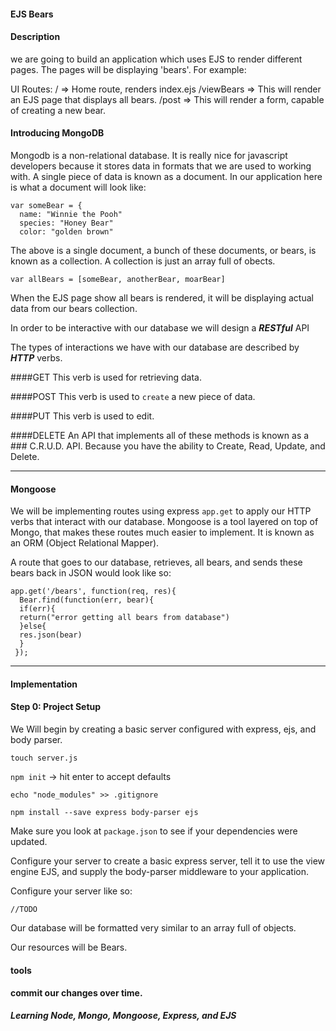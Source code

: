 #### EJS Bears

#### Description
we are going to build an application which uses EJS to render different pages. The pages will be displaying 'bears'.
For example:

UI Routes:
/ => Home route, renders index.ejs
/viewBears => This will render an EJS page that displays all bears.
/post => This will render a form, capable of creating a new bear.

#### Introducing MongoDB

Mongodb is a non-relational database. It is really nice for javascript developers because it stores data in formats that we are used to working with. A single piece of data is known as a document. In our application here is what a document will look like:

```
var someBear = {
  name: "Winnie the Pooh"
  species: "Honey Bear"
  color: "golden brown"
```

The above is a single document, a bunch of these documents, or bears, is known as a collection. A collection is just an array full of obects.
```
var allBears = [someBear, anotherBear, moarBear]
```

When the EJS page show all bears is rendered, it will be displaying actual data from our bears collection.

In order to be interactive with our database we will design a ___RESTful___ API

The types of interactions we have with our database are described by ___HTTP___ verbs.

####GET
This verb is used for retrieving data.

####POST
This verb is used to `create` a new piece of data.

####PUT
This verb is used to edit.

####DELETE
An API that implements all of these methods is known as a ### C.R.U.D. API. Because you have the ability to Create, Read, Update, and Delete.

----
#### Mongoose
We will be implementing routes using express `app.get` to apply our HTTP verbs that interact with our database. Mongoose is a tool layered on top of Mongo, that makes these routes much easier to implement. It is known as an ORM (Object Relational Mapper).

A route that goes to our database, retrieves, all bears, and sends these bears back in JSON would look like so:
```
app.get('/bears', function(req, res){
  Bear.find(function(err, bear){
  if(err){
  return("error getting all bears from database")
  }else{
  res.json(bear)
  }
 });
 ```

 ----

 #### Implementation

 #### Step 0: Project Setup

 We Will begin by creating a basic server configured with express, ejs, and body parser.

 `touch server.js`

 `npm init` -> hit enter to accept defaults

 `echo "node_modules" >> .gitignore`

 `npm install --save express body-parser ejs`

 Make sure you look at `package.json` to see if your dependencies were updated.

 Configure your server to create a basic express server, tell it to use the view engine EJS, and supply the body-parser middleware to your application.

 Configure your server like so:

 ```
 //TODO

 ```


Our database will be formatted very similar to an array full of objects.

Our resources will be Bears.



#### tools

#### commit our changes over time.

___Learning Node, Mongo, Mongoose, Express, and EJS___
